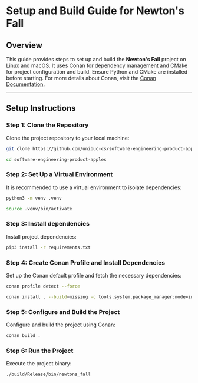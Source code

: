 # Setup and Build Guide for Newton's Fall

## Overview

This guide provides steps to set up and build the **Newton's Fall** project on Linux and macOS. It uses Conan for dependency management and CMake for project configuration and build. Ensure Python and CMake are installed before starting. For more details about Conan, visit the [Conan Documentation](https://docs.conan.io/2/reference/conanfile.html).

---

## Setup Instructions

### Step 1: Clone the Repository
Clone the project repository to your local machine:
```bash
git clone https://github.com/unibuc-cs/software-engineering-product-apples.git
```
```bash
cd software-engineering-product-apples
```

### Step 2: Set Up a Virtual Environment
It is recommended to use a virtual environment to isolate dependencies:
```bash
python3 -m venv .venv
```
```bash
source .venv/bin/activate
```

### Step 3: Install dependencies
Install project dependencies:
```bash
pip3 install -r requirements.txt
```

### Step 4: Create Conan Profile and Install Dependencies
Set up the Conan default profile and fetch the necessary dependencies:
```bash
conan profile detect --force
```
```bash
conan install . --build=missing -c tools.system.package_manager:mode=install -c tools.system.package_manager:sudo=True
```

### Step 5: Configure and Build the Project
Configure and build the project using Conan:
```bash
conan build .
```

### Step 6: Run the Project
Execute the project binary:
```bash
./build/Release/bin/newtons_fall
```
